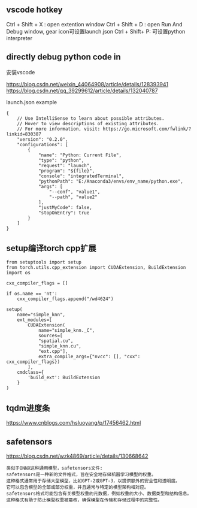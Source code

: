 ## vscode hotkey
Ctrl + Shift + X : open extention window
Ctrl + Shift + D : open Run And Debug window, gear icon可设置launch.json
Ctrl + Shift+ P: 可设置python interpreter

## directly debug python code in

安装vscode 


https://blog.csdn.net/weixin_44064908/article/details/128393941
https://blog.csdn.net/qq_39299612/article/details/132040787

launch.json example
```
{
    // Use IntelliSense to learn about possible attributes.
    // Hover to view descriptions of existing attributes.
    // For more information, visit: https://go.microsoft.com/fwlink/?linkid=830387
    "version": "0.2.0",
    "configurations": [
        {
            "name": "Python: Current File",
            "type": "python",
            "request": "launch",
            "program": "${file}",
            "console": "integratedTerminal",
            "pythonPath": "E:/Anaconda3/envs/env_name/python.exe",
            "args": [
                "--conf", "value1",
                "--path", "value2"
            ],
            "justMyCode": false,
            "stopOnEntry": true
        }
    ]
}

```

## setup编译torch cpp扩展 
```
from setuptools import setup
from torch.utils.cpp_extension import CUDAExtension, BuildExtension
import os

cxx_compiler_flags = []

if os.name == 'nt':
    cxx_compiler_flags.append("/wd4624")

setup(
    name="simple_knn",
    ext_modules=[
        CUDAExtension(
            name="simple_knn._C",
            sources=[
            "spatial.cu", 
            "simple_knn.cu",
            "ext.cpp"],
            extra_compile_args={"nvcc": [], "cxx": cxx_compiler_flags})
        ],
    cmdclass={
        'build_ext': BuildExtension
    }
)
```

## tqdm进度条
https://www.cnblogs.com/hsluoyang/p/17456462.html

## safetensors
https://blog.csdn.net/wzk4869/article/details/130668642
```
类似于ONNX这种通用模型，safetensors文件:
safetensors是一种新的文件格式，旨在安全地存储机器学习模型的权重。
这种格式通常用于存储大型模型，比如GPT-2或GPT-3，以提供额外的安全性和透明度。
它可以包含模型的全部或部分权重，并且通常与特定的模型架构相对应。
safetensors格式可能包含有关模型权重的元数据，例如权重的大小、数据类型和结构信息。
这种格式有助于防止模型权重被篡改，确保模型在传输和存储过程中的完整性。
```

